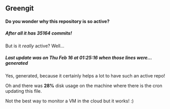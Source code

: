 ## Greengit

#### Do you wonder why this repository is so active?

##### After all it has 35164 commits!

But is it *really* active? Well...

##### Last update was on Thu Feb 16 at 01:25:16 when those lines were... generated

Yes, generated, because it certainly helps a lot to have such an active repo!

Oh and there was **28%** disk usage on the machine
where there is the cron updating this file.

Not the best way to monitor a VM in the cloud but it works! :)
